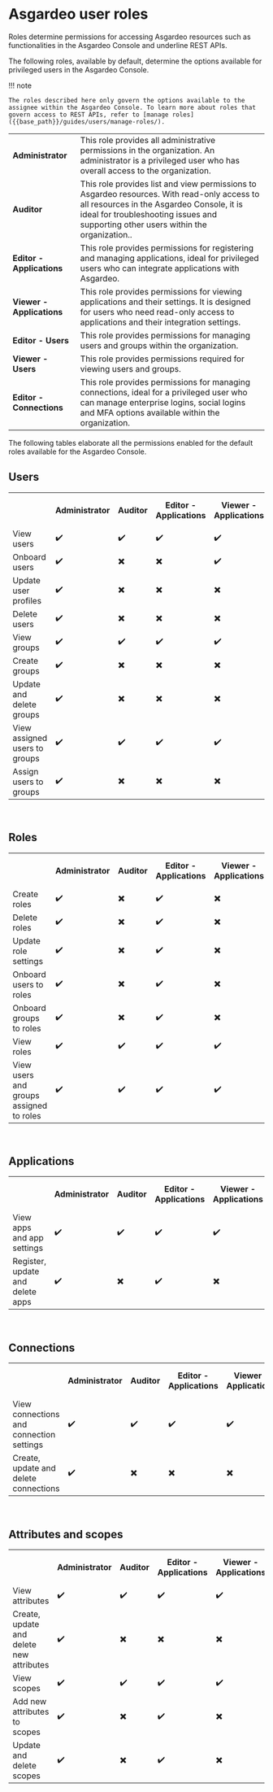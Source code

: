 # Asgardeo user roles

Roles determine permissions for accessing Asgardeo resources such as functionalities in the Asgardeo Console and underline REST APIs.

The following roles, available by default, determine the options available for privileged users in the Asgardeo Console.

!!! note

    The roles described here only govern the options available to the assignee within the Asgardeo Console. To learn more about roles that govern access to REST APIs, refer to [manage roles]({{base_path}}/guides/users/manage-roles/).

<table>
  <tr>
    <td><b>Administrator</b></td>
    <td>This role provides all administrative permissions in the organization. An administrator is a privileged user who has overall access to the organization.</td>
  </tr>
  <tr>
    <td><b>Auditor</b></td>
    <td>This role provides list and view permissions to Asgardeo resources. With read-only access to all resources in the Asgardeo Console, it is ideal for troubleshooting issues and supporting other users within the organization.. </td>
  </tr>
  <tr>
    <td><b>Editor - Applications</b></td>
    <td>This role provides permissions for registering and managing applications, ideal for privileged users who can integrate applications with Asgardeo.</td>
  </tr>
  <tr>
    <td><b>Viewer - Applications</b></td>
    <td>This role provides permissions for viewing applications and their settings. It is designed for users who need read-only access to applications and their integration settings.</td>
  </tr>
  <tr>
    <td><b>Editor - Users</b></td>
    <td>This role provides permissions for managing users and groups within the organization.</td>
  </tr>
  <tr>
    <td><b>Viewer - Users</b></td>
    <td>This role provides permissions required for viewing users and groups.</td>
  </tr>
  <tr>
    <td><b>Editor - Connections</b></td>
    <td>This role provides permissions for managing connections, ideal for a privileged user who can manage enterprise logins, social logins and MFA options available within the organization.</td>
  </tr>
</table>

The following tables elaborate all the permissions enabled for the default roles available for the Asgardeo Console.

## Users
<table>
  <tr>
    <th></th>
    <th>Administrator</th> 
    <th>Auditor</th> 
    <th>Editor - Applications</th> 
    <th>Viewer - Applications</th> 
    <th>Editor - Users</th> 
    <th>Viewer - Users</th> 
    <th>Editor - Connections</th>
  </tr>
  <tr>
    <td>View users</td>
    <td>✔️</td>
    <td>✔️</td>
    <td>✔️</td>
    <td>✔️</td>
    <td>✔️</td>
    <td>✔️</td>
    <td>✖️</td>
  </tr>
  <tr>
      <td>Onboard users</td>
      <td>✔️</td>
      <td>✖️</td>
      <td>✖️</td>
      <td>✔️</td>
      <td>✖️</td>
      <td>✖️</td>
      <td>✖️</td>
  </tr>
  <tr>
    <td>Update user profiles</td>
      <td>✔️</td>
      <td>✖️</td>
      <td>✖️</td>
    <td>✖️</td>
      <td>✔️</td>
      <td>✖️</td>
      <td>✖️</td>
  </tr>
  <tr>
      <td>Delete users</td>
      <td>✔️</td>
      <td>✖️</td>
      <td>✖️</td>
        <td>✖️</td>
      <td>✔️</td>
      <td>✖️</td>
      <td>✖️</td>
    </tr>
    <tr>
      <td>View groups</td>
      <td>✔️</td>
      <td>✔️</td>
      <td>✔️</td>
        <td>✔️</td>
      <td>✔️</td>
      <td>✔️</td>
      <td>✖️</td>
    </tr>
    <tr>
      <td>Create groups</td>
      <td>✔️</td>
      <td>✖️</td>
      <td>✖️</td>
        <td>✖️</td>
      <td>✔️</td>
      <td>✖️</td>
      <td>✖️</td>
    </tr>
    <tr>
      <td>Update and delete groups</td>
      <td>✔️</td>
      <td>✖️</td>
      <td>✖️</td>
        <td>✖️</td>
      <td>✔️</td>
      <td>✖️</td>
      <td>✖️</td>
    </tr>
    <tr>
      <td>View assigned users to groups</td>
      <td>✔️</td>
      <td>✔️</td>
      <td>✔️</td>
      <td>✔️</td>
      <td>✔️</td>
      <td>✔️</td>
      <td>✖️</td>
    </tr>
    <tr>
      <td>Assign users to groups</td>
      <td>✔️</td>
      <td>✖️</td>
      <td>✖️</td>
      <td>✖️</td>
      <td>✔️</td>
      <td>✖️</td>
      <td>✖️</td>
    </tr>  
</table>

<br>

## Roles

<table>
  <tr>
    <th></th>
    <th>Administrator</th> 
    <th>Auditor</th> 
    <th>Editor - Applications</th> 
    <th>Viewer - Applications</th> 
    <th>Editor - Users</th> 
    <th>Viewer - Users</th> 
    <th>Editor - Connections</th>
  </tr>
  <tr>
    <td>Create roles</td>
    <td>✔️</td>
    <td>✖️</td>
    <td>✔️</td>
    <td>✖️</td>
    <td>✔️</td>
    <td>✖️</td>
    <td>✖️</td>
  </tr>
 <tr>
    <td>Delete roles</td>
    <td>✔️</td>
    <td>✖️</td>
    <td>✔️</td>
    <td>✖️</td>
    <td>✔️</td>
    <td>✖️</td>
    <td>✖️</td>
  </tr>
  <tr>
    <td>Update role settings</td>
    <td>✔️</td>
    <td>✖️</td>
    <td>✔️</td>
    <td>✖️</td>
    <td>✔️</td>
    <td>✖️</td>
    <td>✖️</td>
  </tr>
  <tr>
      <td>Onboard users to roles</td>
      <td>✔️</td>
      <td>✖️</td>
      <td>✔️</td>
      <td>✖️</td>
      <td>✔️</td>
      <td>✖️</td>
      <td>✖️</td>
  </tr>
<tr>
      <td>Onboard groups to roles</td>
      <td>✔️</td>
      <td>✖️</td>
      <td>✔️</td>
      <td>✖️</td>
      <td>✔️</td>
      <td>✖️</td>
      <td>✖️</td>
  </tr>
  <tr>
      <td>View roles</td>
      <td>✔️</td>
      <td>✔️</td>
      <td>✔️</td>
      <td>✔️</td>
      <td>✔️</td>
      <td>✔️</td>
      <td>✖️</td>
    </tr>
<tr>
      <td>View users and groups assigned to roles</td>
      <td>✔️</td>
      <td>✔️</td>
      <td>✔️</td>
      <td>✔️</td>
      <td>✔️</td>
      <td>✔️</td>
      <td>✖️</td>
    </tr>
</table>

<br>

## Applications

<table>
  <tr>
     <th></th>
    <th>Administrator</th> 
    <th>Auditor</th> 
    <th>Editor - Applications</th> 
    <th>Viewer - Applications</th> 
    <th>Editor - Users</th> 
    <th>Viewer - Users</th> 
    <th>Editor - Connections</th>
  </tr>
  <tr>
    <td>View apps and app settings</td>
    <td>✔️</td>
    <td>✔️</td>
    <td>✔️</td>
    <td>✔️</td>
    <td>✖️</td>
    <td>✖️</td>
    <td>✖️</td>
  </tr>
  <tr>
    <td>Register, update and delete apps</td>
    <td>✔️</td>
    <td>✖️</td>
    <td>✔️</td>
    <td>✖️</td>
    <td>✖️</td>
    <td>✖️</td>
    <td>✖️</td>
  </tr>
</table>

<br>

## Connections
<table>
  <tr>
    <th></th>
    <th>Administrator</th> 
    <th>Auditor</th> 
    <th>Editor - Applications</th> 
    <th>Viewer - Applications</th> 
    <th>Editor - Users</th> 
    <th>Viewer - Users</th> 
    <th>Editor - Connections</th>
  </tr>
  <tr>
    <td>View connections and connection settings</td>
    <td>✔️</td>
    <td>✔️</td>
    <td>✔️</td>
    <td>✔️</td>
    <td>✖️</td>
    <td>✖️</td>
    <td>✖️</td>
  </tr>
  <tr>
    <td>Create, update and delete connections</td>
    <td>✔️</td>
    <td>✖️</td>
    <td>✖️</td>
    <td>✖️</td>
    <td>✖️</td>
    <td>✖️</td>
    <td>✔️</td>
  </tr>
</table>

<br>

## Attributes and scopes
<table>
  <tr>
    <th></th>
    <th>Administrator</th> 
    <th>Auditor</th> 
    <th>Editor - Applications</th> 
    <th>Viewer - Applications</th> 
    <th>Editor - Users</th> 
    <th>Viewer - Users</th> 
    <th>Editor - Connections</th>
  </tr>
  <tr>
    <td>View attributes</td>
    <td>✔️</td>
    <td>✔️</td>
    <td>✔️</td>
    <td>✔️</td>
    <td>✖️</td>
    <td>✖️</td>
    <td>✔️</td>
  </tr>
  <tr>
      <td>Create, update and delete new attributes</td>
      <td>✔️</td>
      <td>✖️</td>
      <td>✖️</td>
      <td>✖️</td>
      <td>✖️</td>
      <td>✖️</td>
      <td>✖️</td>
  </tr>
  <tr>
    <td>View scopes</td>
      <td>✔️</td>
    <td>✔️</td>
    <td>✔️</td>
    <td>✔️</td>
    <td>✖️</td>
    <td>✖️</td>
    <td>✔️</td>
  </tr>
    <tr>
    <td>Add new attributes to scopes</td>
    <td>✔️</td>
    <td>✖️</td>
    <td>✔️</td>
    <td>✖️</td>
    <td>✖️</td>
    <td>✖️</td>
    <td>✖️</td>
    </tr>
    <tr>
      <td>Update and delete scopes</td>
      <td>✔️</td>
    <td>✖️</td>
    <td>✔️</td>
    <td>✖️</td>
    <td>✖️</td>
    <td>✖️</td>
    <td>✖️</td>
    </tr>
</table>
<br>

